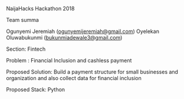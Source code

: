 NaijaHacks Hackathon 2018

Team summa

Ogunyemi Jeremiah (ogunyemijeremiah@gmail.com)
Oyelekan Oluwabukunmi (bukunmiadewale3@gmail.com)

Section:
Fintech

Problem :
Financial Inclusion and cashless payment

Proposed Solution:
Build a payment structure for small businesses and organization and also collect data for financial inclusion

Proposed Stack:
Python
